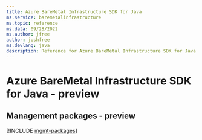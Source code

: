 ```yaml
---
title: Azure BareMetal Infrastructure SDK for Java
ms.service: baremetalinfrastructure
ms.topic: reference
ms.data: 09/28/2022
ms.author: jfree
author: joshfree
ms.devlang: java
description: Reference for Azure BareMetal Infrastructure SDK for Java
---
```

# Azure BareMetal Infrastructure SDK for Java - preview

## Management packages - preview
[!INCLUDE [mgmt-packages](baremetal-infrastructure-mgmt-index.md)]